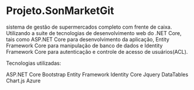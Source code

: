 # Projeto.SonMarketGit

sistema de gestão de supermercados completo com frente de caixa. Utilizando a suite de
tecnologias de desenvolvimento web do .NET Core, tais como ASP.NET Core para desenvolvimento da aplicação,
Entity Framework Core para manipulação de banco de dados e 
Identity Framework Core para autenticação e controle de acesso de usuários(ACL).

Tecnologias utilizadas:

ASP.NET Core
Bootstrap
Entity Framework
Identity Core
Jquery
DataTables
Chart.js
Azure
